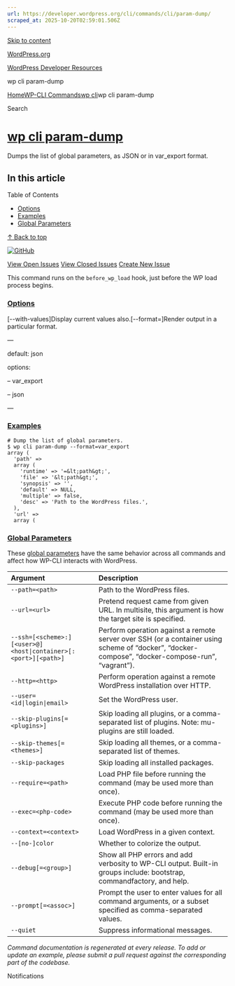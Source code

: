 ```yaml
---
url: https://developer.wordpress.org/cli/commands/cli/param-dump/
scraped_at: 2025-10-20T02:59:01.506Z
---
```


[Skip to content](https://developer.wordpress.org/cli/commands/cli/param-dump/#wp--skip-link--target)

[WordPress.org](https://wordpress.org/)

[WordPress Developer Resources](https://developer.wordpress.org/)

wp cli param-dump


[Home](https://developer.wordpress.org/)[WP-CLI Commands](https://developer.wordpress.org/cli/commands/)[wp cli](https://developer.wordpress.org/cli/commands/cli/)wp cli param-dump

Search

# [wp cli param-dump](https://developer.wordpress.org/cli/commands/cli/param-dump/)

Dumps the list of global parameters, as JSON or in var\_export format.

## In this article

Table of Contents

- [Options](https://developer.wordpress.org/cli/commands/cli/param-dump/#options)
- [Examples](https://developer.wordpress.org/cli/commands/cli/param-dump/#examples)
- [Global Parameters](https://developer.wordpress.org/cli/commands/cli/param-dump/#global-parameters)

[↑ Back to top](https://developer.wordpress.org/cli/commands/cli/param-dump/#wp--skip-link--target)

[![GitHub](https://make.wordpress.org/cli/wp-content/plugins/wporg-cli/assets/images/github-mark.svg)](https://github.com/wp-cli/wp-cli)

[View Open Issues](https://github.com/login?return_to=%2Fissues%3Fq%3Dlabel%3Acommand%3Acli-param-dump+sort%3Aupdated-desc+org%3Awp-cli+is%3Aopen) [View Closed Issues](https://github.com/login?return_to=%2Fissues%3Fq%3Dlabel%3Acommand%3Acli-param-dump+sort%3Aupdated-desc+org%3Awp-cli+is%3Aclosed) [Create New Issue](https://github.com/wp-cli/wp-cli/issues/new)

This command runs on the `before_wp_load` hook, just before the WP load process begins.

### [Options](https://developer.wordpress.org/cli/commands/cli/param-dump/\#options)

\[--with-values\]Display current values also.\[--format=<format>\]Render output in a particular format.

—

default: json

options:

– var\_export

– json

—

### [Examples](https://developer.wordpress.org/cli/commands/cli/param-dump/\#examples)

```
# Dump the list of global parameters.
$ wp cli param-dump --format=var_export
array (
  'path' =>
  array (
    'runtime' => '=&lt;path&gt;',
    'file' => '&lt;path&gt;',
    'synopsis' => '',
    'default' => NULL,
    'multiple' => false,
    'desc' => 'Path to the WordPress files.',
  ),
  'url' =>
  array (

```

### [Global Parameters](https://developer.wordpress.org/cli/commands/cli/param-dump/\#global-parameters)

These [global parameters](https://make.wordpress.org/cli/handbook/config/) have the same behavior across all commands and affect how WP-CLI interacts with WordPress.

| **Argument** | **Description** |
| :-- | :-- |
| `--path=<path>` | Path to the WordPress files. |
| `--url=<url>` | Pretend request came from given URL. In multisite, this argument is how the target site is specified. |
| `--ssh=[<scheme>:][<user>@]<host\|container>[:<port>][<path>]` | Perform operation against a remote server over SSH (or a container using scheme of “docker”, “docker-compose”, “docker-compose-run”, “vagrant”). |
| `--http=<http>` | Perform operation against a remote WordPress installation over HTTP. |
| `--user=<id\|login\|email>` | Set the WordPress user. |
| `--skip-plugins[=<plugins>]` | Skip loading all plugins, or a comma-separated list of plugins. Note: mu-plugins are still loaded. |
| `--skip-themes[=<themes>]` | Skip loading all themes, or a comma-separated list of themes. |
| `--skip-packages` | Skip loading all installed packages. |
| `--require=<path>` | Load PHP file before running the command (may be used more than once). |
| `--exec=<php-code>` | Execute PHP code before running the command (may be used more than once). |
| `--context=<context>` | Load WordPress in a given context. |
| `--[no-]color` | Whether to colorize the output. |
| `--debug[=<group>]` | Show all PHP errors and add verbosity to WP-CLI output. Built-in groups include: bootstrap, commandfactory, and help. |
| `--prompt[=<assoc>]` | Prompt the user to enter values for all command arguments, or a subset specified as comma-separated values. |
| `--quiet` | Suppress informational messages. |

_Command documentation is regenerated at every release. To add or update an example, please submit a pull request against the corresponding part of the codebase._

Notifications